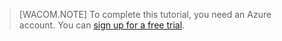 
> [WACOM.NOTE]
> To complete this tutorial, you need an Azure account. You can <a href="http://www.windowsazure.cn/zh-cn/pricing/free-trial/" target="_blank">sign up for a free trial</a>.

